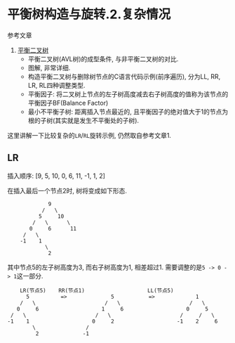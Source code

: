 # 平衡树构造与旋转.2.复杂情况

参考文章

1. [平衡二叉树](https://blog.csdn.net/isunbin/article/details/81707606)
    - 平衡二叉树(AVL树)的成型条件, 与非平衡二叉树的对比.
    - 图解, 非常详细.
    - 构造平衡二叉树与删除树节点的C语言代码示例(前序遍历), 分为LL, RR, LR, RL四种调整类型.
    - 平衡因子: 将二叉树上节点的左子树高度减去右子树高度的值称为该节点的平衡因子BF(Balance Factor)
    - 最小不平衡子树: 距离插入节点最近的, 且平衡因子的绝对值大于1的节点为根的子树(其实就是发生不平衡处的子树).

这里讲解一下比较复杂的`LR`/`RL`旋转示例, 仍然取自参考文章1.

## LR

插入顺序: [9, 5, 10, 0, 6, 11, -1, 1, 2]

在插入最后一个节点2时, 树将变成如下形态.

```
             9
           /   \
          5     10
        /   \      \
       0     6      11
     /   \    
    -1    1   
            \ 
             2
```

其中节点5的左子树高度为3, 而右子树高度为1, 相差超过1. 需要调整的是`5 -> 0 -> 1`这一部分.

```
    LR(节点5)    RR(节点1)                    LL(节点5)
      5          =>              5           =>             1
    /   \                      /   \                      /   \
   0     6                    1     6                    0     5
 /   \                      /   \                      /     /   \
-1    1                    0     2                    -1    2     6
        \                /                                  
         2              -1                                  
```

